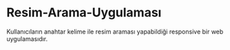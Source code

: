# Resim-Arama-Uygulaması
Kullanıcıların anahtar kelime ile resim araması yapabildiği responsive bir web uygulamasıdır.
